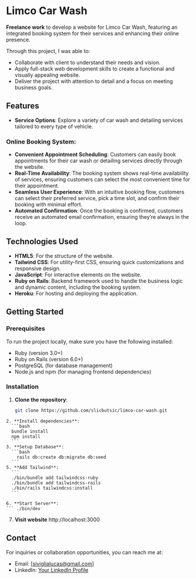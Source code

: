 # Limco Car Wash

**Freelance work** to develop a website for Limco Car Wash, featuring an integrated booking system for their services and enhancing their online presence.

Through this project, I was able to:

- Collaborate with client to understand their needs and vision.
- Apply full-stack web development skills to create a functional and visually appealing website.
- Deliver the project with attention to detail and a focus on meeting business goals.

## Features

- **Service Options**: Explore a variety of car wash and detailing services tailored to every type of vehicle.

### Online Booking System:

- **Convenient Appointment Scheduling**: Customers can easily book appointments for their car wash or detailing services directly through the website.
- **Real-Time Availability**: The booking system shows real-time availability of services, ensuring customers can select the most convenient time for their appointment.
- **Seamless User Experience**: With an intuitive booking flow, customers can select their preferred service, pick a time slot, and confirm their booking with minimal effort.
- **Automated Confirmation**: Once the booking is confirmed, customers receive an automated email confirmation, ensuring they’re always in the loop.

## Technologies Used

- **HTML5**: For the structure of the website.
- **Tailwind CSS**: For utility-first CSS, ensuring quick customizations and responsive design.
- **JavaScript**: For interactive elements on the website.
- **Ruby on Rails**: Backend framework used to handle the business logic and dynamic content, including the booking system.
- **Heroku**: For hosting and deploying the application.

## Getting Started

### Prerequisites

To run the project locally, make sure you have the following installed:

- Ruby (version 3.0+)
- Ruby on Rails (version 6.0+)
- PostgreSQL (for database management)
- Node.js and npm (for managing frontend dependencies)

### Installation

1. **Clone the repository**:
   ```bash
   git clone https://github.com/slicbutsic/limco-car-wash.git
  ```
2. **Install dependencies**:
    ```bash
    bundle install
    npm install
    ```
3. **Setup Database**:
    ```bash
      rails db:create db:migrate db:seed
    ```
5. **Add Tailwind**:
    ```
    ./bin/bundle add tailwindcss-ruby
    ./bin/bundle add tailwindcss-rails
    ./bin/rails tailwindcss:install
    ```

6. **Start Server**:
  ``` ./bin/dev
  ```

7. **Visit website**
http://localhost:3000


## Contact

For inquiries or collaboration opportunities, you can reach me at:
- Email: [siviglialucas@gmail.com]
- LinkedIn: [Your LinkedIn Profile](https://www.linkedin.com/in/siviglialucas)
